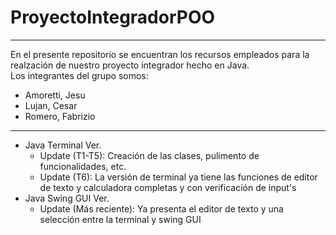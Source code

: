 # ProyectoIntegradorPOO
***
En el presente repositorio se encuentran los recursos empleados para la realzación de nuestro proyecto integrador hecho en Java. <br>
Los integrantes del grupo somos:
- Amoretti, Jesu
- Lujan, Cesar
- Romero, Fabrizio
***
- Java Terminal Ver.
  - Update (T1-T5): Creación de las clases, pulimento de funcionalidades, etc.
  - Update (T6): La versión de terminal ya tiene las funciones de editor de texto y calculadora completas y con verificación de input's
- Java Swing GUI Ver.
  - Update (Más reciente): Ya presenta el editor de texto y una selección entre la terminal y swing GUI
